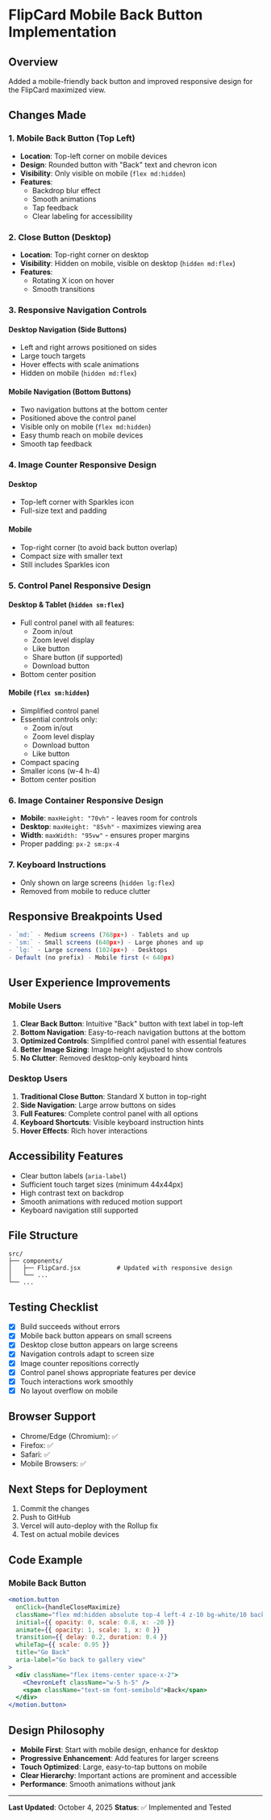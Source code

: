# FlipCard Mobile Back Button Implementation

## Overview
Added a mobile-friendly back button and improved responsive design for the FlipCard maximized view.

## Changes Made

### 1. Mobile Back Button (Top Left)
- **Location**: Top-left corner on mobile devices
- **Design**: Rounded button with "Back" text and chevron icon
- **Visibility**: Only visible on mobile (`flex md:hidden`)
- **Features**:
  - Backdrop blur effect
  - Smooth animations
  - Tap feedback
  - Clear labeling for accessibility

### 2. Close Button (Desktop)
- **Location**: Top-right corner on desktop
- **Visibility**: Hidden on mobile, visible on desktop (`hidden md:flex`)
- **Features**:
  - Rotating X icon on hover
  - Smooth transitions

### 3. Responsive Navigation Controls

#### Desktop Navigation (Side Buttons)
- Left and right arrows positioned on sides
- Large touch targets
- Hover effects with scale animations
- Hidden on mobile (`hidden md:flex`)

#### Mobile Navigation (Bottom Buttons)
- Two navigation buttons at the bottom center
- Positioned above the control panel
- Visible only on mobile (`flex md:hidden`)
- Easy thumb reach on mobile devices
- Smooth tap feedback

### 4. Image Counter Responsive Design

#### Desktop
- Top-left corner with Sparkles icon
- Full-size text and padding

#### Mobile
- Top-right corner (to avoid back button overlap)
- Compact size with smaller text
- Still includes Sparkles icon

### 5. Control Panel Responsive Design

#### Desktop & Tablet (`hidden sm:flex`)
- Full control panel with all features:
  - Zoom in/out
  - Zoom level display
  - Like button
  - Share button (if supported)
  - Download button
- Bottom center position

#### Mobile (`flex sm:hidden`)
- Simplified control panel
- Essential controls only:
  - Zoom in/out
  - Zoom level display
  - Download button
  - Like button
- Compact spacing
- Smaller icons (w-4 h-4)
- Bottom center position

### 6. Image Container Responsive Design
- **Mobile**: `maxHeight: "70vh"` - leaves room for controls
- **Desktop**: `maxHeight: "85vh"` - maximizes viewing area
- **Width**: `maxWidth: "95vw"` - ensures proper margins
- Proper padding: `px-2 sm:px-4`

### 7. Keyboard Instructions
- Only shown on large screens (`hidden lg:flex`)
- Removed from mobile to reduce clutter

## Responsive Breakpoints Used

```jsx
- `md:` - Medium screens (768px+) - Tablets and up
- `sm:` - Small screens (640px+) - Large phones and up
- `lg:` - Large screens (1024px+) - Desktops
- Default (no prefix) - Mobile first (< 640px)
```

## User Experience Improvements

### Mobile Users
1. **Clear Back Button**: Intuitive "Back" button with text label in top-left
2. **Bottom Navigation**: Easy-to-reach navigation buttons at the bottom
3. **Optimized Controls**: Simplified control panel with essential features
4. **Better Image Sizing**: Image height adjusted to show controls
5. **No Clutter**: Removed desktop-only keyboard hints

### Desktop Users
1. **Traditional Close Button**: Standard X button in top-right
2. **Side Navigation**: Large arrow buttons on sides
3. **Full Features**: Complete control panel with all options
4. **Keyboard Shortcuts**: Visible keyboard instruction hints
5. **Hover Effects**: Rich hover interactions

## Accessibility Features
- Clear button labels (`aria-label`)
- Sufficient touch target sizes (minimum 44x44px)
- High contrast text on backdrop
- Smooth animations with reduced motion support
- Keyboard navigation still supported

## File Structure
```
src/
├── components/
│   ├── FlipCard.jsx          # Updated with responsive design
│   └── ...
└── ...
```

## Testing Checklist
- [x] Build succeeds without errors
- [x] Mobile back button appears on small screens
- [x] Desktop close button appears on large screens
- [x] Navigation controls adapt to screen size
- [x] Image counter repositions correctly
- [x] Control panel shows appropriate features per device
- [x] Touch interactions work smoothly
- [x] No layout overflow on mobile

## Browser Support
- Chrome/Edge (Chromium): ✅
- Firefox: ✅
- Safari: ✅
- Mobile Browsers: ✅

## Next Steps for Deployment
1. Commit the changes
2. Push to GitHub
3. Vercel will auto-deploy with the Rollup fix
4. Test on actual mobile devices

## Code Example

### Mobile Back Button
```jsx
<motion.button
  onClick={handleCloseMaximize}
  className="flex md:hidden absolute top-4 left-4 z-10 bg-white/10 backdrop-blur-md hover:bg-white/20 text-white px-4 py-2.5 rounded-full transition-all duration-200 border border-white/10 shadow-lg"
  initial={{ opacity: 0, scale: 0.8, x: -20 }}
  animate={{ opacity: 1, scale: 1, x: 0 }}
  transition={{ delay: 0.2, duration: 0.4 }}
  whileTap={{ scale: 0.95 }}
  title="Go Back"
  aria-label="Go back to gallery view"
>
  <div className="flex items-center space-x-2">
    <ChevronLeft className="w-5 h-5" />
    <span className="text-sm font-semibold">Back</span>
  </div>
</motion.button>
```

## Design Philosophy
- **Mobile First**: Start with mobile design, enhance for desktop
- **Progressive Enhancement**: Add features for larger screens
- **Touch Optimized**: Large, easy-to-tap buttons on mobile
- **Clear Hierarchy**: Important actions are prominent and accessible
- **Performance**: Smooth animations without jank

---

**Last Updated**: October 4, 2025
**Status**: ✅ Implemented and Tested
